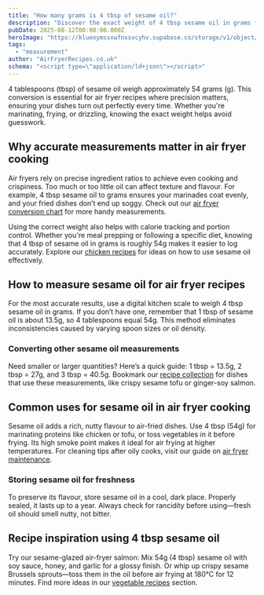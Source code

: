 ```yaml
---
title: "How many grams is 4 tbsp of sesame oil?"
description: "Discover the exact weight of 4 tbsp sesame oil in grams for precise air fryer cooking. Get conversions, tips, and recipe ideas here."
pubDate: 2025-08-12T00:00:00.000Z
heroImage: "https://klueoymssxwfnxsvcyhv.supabase.co/storage/v1/object/public/md/how-many-grams-is-4-tbsp-sesame-oil-a037b8f7.webp"
tags:
  - "measurement"
author: "AirFryerRecipes.co.uk"
schema: "<script type=\"application/ld+json\"></script>"
---
```


<p>4 tablespoons (tbsp) of sesame oil weigh approximately 54 grams (g). This conversion is essential for air fryer recipes where precision matters, ensuring your dishes turn out perfectly every time. Whether you're marinating, frying, or drizzling, knowing the exact weight helps avoid guesswork.</p>

<h2>Why accurate measurements matter in air fryer cooking</h2>  
<p>Air fryers rely on precise ingredient ratios to achieve even cooking and crispiness. Too much or too little oil can affect texture and flavour. For example, 4 tbsp sesame oil to grams ensures your marinades coat evenly, and your fried dishes don’t end up soggy. Check out our <a href=https://www.airfryerrecipe.co.uk/air-fryer-conversion-chart>air fryer conversion chart</a> for more handy measurements.</p>  

<p>Using the correct weight also helps with calorie tracking and portion control. Whether you're meal prepping or following a specific diet, knowing that 4 tbsp of sesame oil in grams is roughly 54g makes it easier to log accurately. Explore our <a href=https://www.airfryerrecipe.co.uk/recipe-category/chicken>chicken recipes</a> for ideas on how to use sesame oil effectively.</p>  

<h2>How to measure sesame oil for air fryer recipes</h2>  
<p>For the most accurate results, use a digital kitchen scale to weigh 4 tbsp sesame oil in grams. If you don’t have one, remember that 1 tbsp of sesame oil is about 13.5g, so 4 tablespoons equal 54g. This method eliminates inconsistencies caused by varying spoon sizes or oil density.</p>  

<h3>Converting other sesame oil measurements</h3>  
<p>Need smaller or larger quantities? Here’s a quick guide: 1 tbsp = 13.5g, 2 tbsp = 27g, and 3 tbsp = 40.5g. Bookmark our <a href=https://www.airfryerrecipe.co.uk/recipes>recipe collection</a> for dishes that use these measurements, like crispy sesame tofu or ginger-soy salmon.</p>  

<h2>Common uses for sesame oil in air fryer cooking</h2>  
<p>Sesame oil adds a rich, nutty flavour to air-fried dishes. Use 4 tbsp (54g) for marinating proteins like chicken or tofu, or toss vegetables in it before frying. Its high smoke point makes it ideal for air frying at higher temperatures. For cleaning tips after oily cooks, visit our guide on <a href=https://www.airfryerrecipe.co.uk/air-fryer-cleaner>air fryer maintenance</a>.</p>  

<h3>Storing sesame oil for freshness</h3>  
<p>To preserve its flavour, store sesame oil in a cool, dark place. Properly sealed, it lasts up to a year. Always check for rancidity before using—fresh oil should smell nutty, not bitter.</p>  

<h2>Recipe inspiration using 4 tbsp sesame oil</h2>  
<p>Try our sesame-glazed air-fryer salmon: Mix 54g (4 tbsp) sesame oil with soy sauce, honey, and garlic for a glossy finish. Or whip up crispy sesame Brussels sprouts—toss them in the oil before air frying at 180°C for 12 minutes. Find more ideas in our <a href=https://www.airfryerrecipe.co.uk/recipe-category/vegetables>vegetable recipes</a> section.</p>